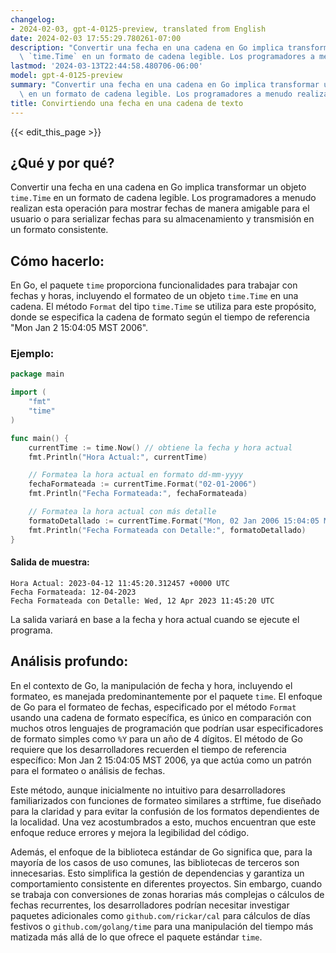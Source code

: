 ```yaml
---
changelog:
- 2024-02-03, gpt-4-0125-preview, translated from English
date: 2024-02-03 17:55:29.780261-07:00
description: "Convertir una fecha en una cadena en Go implica transformar un objeto\
  \ `time.Time` en un formato de cadena legible. Los programadores a menudo realizan\u2026"
lastmod: '2024-03-13T22:44:58.480706-06:00'
model: gpt-4-0125-preview
summary: "Convertir una fecha en una cadena en Go implica transformar un objeto `time.Time`\
  \ en un formato de cadena legible. Los programadores a menudo realizan\u2026"
title: Convirtiendo una fecha en una cadena de texto
---
```


{{< edit_this_page >}}

## ¿Qué y por qué?

Convertir una fecha en una cadena en Go implica transformar un objeto `time.Time` en un formato de cadena legible. Los programadores a menudo realizan esta operación para mostrar fechas de manera amigable para el usuario o para serializar fechas para su almacenamiento y transmisión en un formato consistente.

## Cómo hacerlo:

En Go, el paquete `time` proporciona funcionalidades para trabajar con fechas y horas, incluyendo el formateo de un objeto `time.Time` en una cadena. El método `Format` del tipo `time.Time` se utiliza para este propósito, donde se especifica la cadena de formato según el tiempo de referencia "Mon Jan 2 15:04:05 MST 2006".

### Ejemplo:

```go
package main

import (
	"fmt"
	"time"
)

func main() {
	currentTime := time.Now() // obtiene la fecha y hora actual
	fmt.Println("Hora Actual:", currentTime)

	// Formatea la hora actual en formato dd-mm-yyyy
	fechaFormateada := currentTime.Format("02-01-2006")
	fmt.Println("Fecha Formateada:", fechaFormateada)

	// Formatea la hora actual con más detalle
	formatoDetallado := currentTime.Format("Mon, 02 Jan 2006 15:04:05 MST")
	fmt.Println("Fecha Formateada con Detalle:", formatoDetallado)
}
```

#### Salida de muestra:

```
Hora Actual: 2023-04-12 11:45:20.312457 +0000 UTC
Fecha Formateada: 12-04-2023
Fecha Formateada con Detalle: Wed, 12 Apr 2023 11:45:20 UTC
```

La salida variará en base a la fecha y hora actual cuando se ejecute el programa.

## Análisis profundo:

En el contexto de Go, la manipulación de fecha y hora, incluyendo el formateo, es manejada predominantemente por el paquete `time`. El enfoque de Go para el formateo de fechas, especificado por el método `Format` usando una cadena de formato específica, es único en comparación con muchos otros lenguajes de programación que podrían usar especificadores de formato simples como `%Y` para un año de 4 dígitos. El método de Go requiere que los desarrolladores recuerden el tiempo de referencia específico: Mon Jan 2 15:04:05 MST 2006, ya que actúa como un patrón para el formateo o análisis de fechas.

Este método, aunque inicialmente no intuitivo para desarrolladores familiarizados con funciones de formateo similares a strftime, fue diseñado para la claridad y para evitar la confusión de los formatos dependientes de la localidad. Una vez acostumbrados a esto, muchos encuentran que este enfoque reduce errores y mejora la legibilidad del código.

Además, el enfoque de la biblioteca estándar de Go significa que, para la mayoría de los casos de uso comunes, las bibliotecas de terceros son innecesarias. Esto simplifica la gestión de dependencias y garantiza un comportamiento consistente en diferentes proyectos. Sin embargo, cuando se trabaja con conversiones de zonas horarias más complejas o cálculos de fechas recurrentes, los desarrolladores podrían necesitar investigar paquetes adicionales como `github.com/rickar/cal` para cálculos de días festivos o `github.com/golang/time` para una manipulación del tiempo más matizada más allá de lo que ofrece el paquete estándar `time`.
